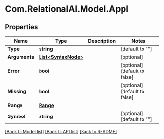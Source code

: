 
# Com.RelationalAI.Model.Appl

## Properties

Name | Type | Description | Notes
------------ | ------------- | ------------- | -------------
**Type** | **string** |  | [default to ""]
**Arguments** | [**List&lt;SyntaxNode&gt;**](SyntaxNode.md) |  | [optional] 
**Error** | **bool** |  | [optional] [default to false]
**Missing** | **bool** |  | [optional] [default to false]
**Range** | [**Range**](Range.md) |  | 
**Symbol** | **string** |  | [optional] [default to ""]

[[Back to Model list]](../README.md#documentation-for-models)
[[Back to API list]](../README.md#documentation-for-api-endpoints)
[[Back to README]](../README.md)

